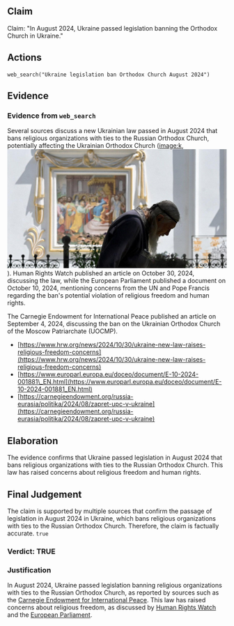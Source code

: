 ## Claim
Claim: "In August 2024, Ukraine passed legislation banning the Orthodox Church in Ukraine."

## Actions
```
web_search("Ukraine legislation ban Orthodox Church August 2024")
```

## Evidence
### Evidence from `web_search`
Several sources discuss a new Ukrainian law passed in August 2024 that bans religious organizations with ties to the Russian Orthodox Church, potentially affecting the Ukrainian Orthodox Church (<image:k>, ![image 8150](media/2025-08-30_08-19-1756541995-209494.jpg)). Human Rights Watch published an article on October 30, 2024, discussing the law, while the European Parliament published a document on October 10, 2024, mentioning concerns from the UN and Pope Francis regarding the ban's potential violation of religious freedom and human rights.

The Carnegie Endowment for International Peace published an article on September 4, 2024, discussing the ban on the Ukrainian Orthodox Church of the Moscow Patriarchate (UOCMP).
*   [https://www.hrw.org/news/2024/10/30/ukraine-new-law-raises-religious-freedom-concerns](https://www.hrw.org/news/2024/10/30/ukraine-new-law-raises-religious-freedom-concerns)
*   [https://www.europarl.europa.eu/doceo/document/E-10-2024-001881\_EN.html](https://www.europarl.europa.eu/doceo/document/E-10-2024-001881_EN.html)
*   [https://carnegieendowment.org/russia-eurasia/politika/2024/08/zapret-upc-v-ukraine](https://carnegieendowment.org/russia-eurasia/politika/2024/08/zapret-upc-v-ukraine)


## Elaboration
The evidence confirms that Ukraine passed legislation in August 2024 that bans religious organizations with ties to the Russian Orthodox Church. This law has raised concerns about religious freedom and human rights.


## Final Judgement
The claim is supported by multiple sources that confirm the passage of legislation in August 2024 in Ukraine, which bans religious organizations with ties to the Russian Orthodox Church. Therefore, the claim is factually accurate. `true`


### Verdict: TRUE

### Justification
In August 2024, Ukraine passed legislation banning religious organizations with ties to the Russian Orthodox Church, as reported by sources such as the [Carnegie Endowment for International Peace](https://carnegieendowment.org/russia-eurasia/politika/2024/08/zapret-upc-v-ukraine). This law has raised concerns about religious freedom, as discussed by [Human Rights Watch](https://www.hrw.org/news/2024/10/30/ukraine-new-law-raises-religious-freedom-concerns) and the [European Parliament](https://www.europarl.europa.eu/doceo/document/E-10-2024-001881_EN.html).
